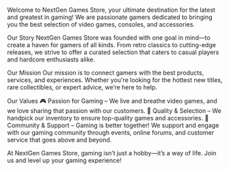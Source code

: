 Welcome to NextGen Games Store, your ultimate destination for the latest and greatest in gaming! We are passionate gamers dedicated to bringing you the best selection of video games, consoles, and accessories.

Our Story
NextGen Games Store was founded with one goal in mind—to create a haven for gamers of all kinds. From retro classics to cutting-edge releases, we strive to offer a curated selection that caters to casual players and hardcore enthusiasts alike.

Our Mission
Our mission is to connect gamers with the best products, services, and experiences. Whether you're looking for the hottest new titles, rare collectibles, or expert advice, we’re here to help.

Our Values
🎮 Passion for Gaming – We live and breathe video games, and we love sharing that passion with our customers.
🛒 Quality & Selection – We handpick our inventory to ensure top-quality games and accessories.
🤝 Community & Support – Gaming is better together! We support and engage with our gaming community through events, online forums, and customer service that goes above and beyond.

At NextGen Games Store, gaming isn’t just a hobby—it’s a way of life. Join us and level up your gaming experience!
